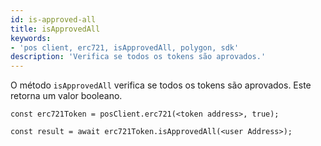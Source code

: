 ```yaml
---
id: is-approved-all
title: isApprovedAll
keywords:
- 'pos client, erc721, isApprovedAll, polygon, sdk'
description: 'Verifica se todos os tokens são aprovados.'
---
```


O método `isApprovedAll` verifica se todos os tokens são aprovados. Este retorna um valor booleano.

```
const erc721Token = posClient.erc721(<token address>, true);

const result = await erc721Token.isApprovedAll(<user Address>);

```
